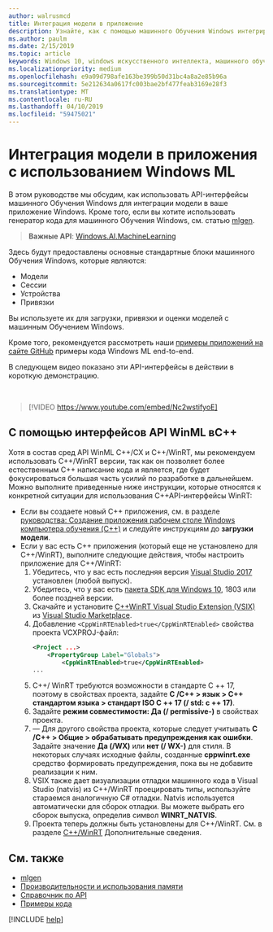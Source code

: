 ```yaml
---
author: walrusmcd
title: Интеграция модели в приложение
description: Узнайте, как с помощью машинного Обучения Windows интегрировать обученных моделей машинного обучения в приложения Windows.
ms.author: paulm
ms.date: 2/15/2019
ms.topic: article
keywords: Windows 10, windows искусственного интеллекта, машинного обучения windows, winml, windows машинное обучение
ms.localizationpriority: medium
ms.openlocfilehash: e9a09d798afe163be399b50d31bc4a8a2e85b96a
ms.sourcegitcommit: 5e212634a0617fc003bae2bf477feab3169e28f3
ms.translationtype: MT
ms.contentlocale: ru-RU
ms.lasthandoff: 04/10/2019
ms.locfileid: "59475021"
---
```

# <a name="integrate-a-model-into-your-app-with-windows-ml"></a>Интеграция модели в приложения с использованием Windows ML

В этом руководстве мы обсудим, как использовать API-интерфейсы машинного Обучения Windows для интеграции модели в ваше приложение Windows. Кроме того, если вы хотите использовать генератор кода для машинного Обучения Windows, см. статью [mlgen](mlgen.md).

> **Важные API**: [Windows.AI.MachineLearning](https://docs.microsoft.com/uwp/api/windows.ai.machinelearning)

Здесь будут предоставлены основные стандартные блоки машинного Обучения Windows, которые являются:

* Модели
* Сессии
* Устройства
* Привязки

Вы используете их для загрузки, привязки и оценки моделей с машинным Обучением Windows.

Кроме того, рекомендуется рассмотреть наши [примеры приложений на сайте GitHub](https://github.com/Microsoft/Windows-Machine-Learning/tree/master) примеры кода Windows ML end-to-end.

В следующем видео показано эти API-интерфейсы в действии в короткую демонстрацию.

<br/>

> [!VIDEO https://www.youtube.com/embed/Nc2wstifyoE]

## <a name="using-winml-apis-in-c"></a>С помощью интерфейсов API WinML вC++

Хотя в состав сред API WinML C++/CX и C++/WinRT, мы рекомендуем использовать C++/WinRT версии, так как он позволяет более естественным C++ написание кода и является, где будет фокусироваться большая часть усилий по разработке в дальнейшем. Можно выполните приведенные ниже инструкции, которые относятся к конкретной ситуации для использования C++API-интерфейсы WinRT:

* Если вы создаете новый C++ приложения, см. в разделе [руководства: Создание приложения рабочем столе Windows компьютера обучения (C++)](https://docs.microsoft.com/windows/ai/get-started-desktop) и следуйте инструкциям до **загрузки модели**.
* Если у вас есть C++ приложения (который еще не установлено для C++/WinRT), выполните следующие действия, чтобы настроить приложение для C++/WinRT:
    1. Убедитесь, что у вас есть последняя версия [Visual Studio 2017](https://visualstudio.microsoft.com/downloads/) установлен (любой выпуск).
    2. Убедитесь, что у вас есть [пакета SDK для Windows 10](https://developer.microsoft.com/windows/downloads/windows-10-sdk), 1803 или более поздней версии.
    3. Скачайте и установите [ C++WinRT Visual Studio Extension (VSIX)](https://aka.ms/cppwinrt/vsix) из [Visual Studio Marketplace](https://marketplace.visualstudio.com/).
    4. Добавление `<CppWinRTEnabled>true</CppWinRTEnabled>` свойства проекта VCXPROJ-файл:
        ```xml
        <Project ...>
            <PropertyGroup Label="Globals">
                <CppWinRTEnabled>true</CppWinRTEnabled>
        ...
        ```
    5. C++/ WinRT требуются возможности в стандарте C ++ 17, поэтому в свойствах проекта, задайте **C /C++ > язык > C++ стандартом языка > стандарт ISO C ++ 17 (/ std: c ++ 17)**.
    6. Задайте **режим совместимости: Да (/ permissive-)** в свойствах проекта.
    7. — Для другого свойства проекта, которые следует учитывать **C /C++ > Общие > обрабатывать предупреждения как ошибки**. Задайте значение **Да (/WX)** или **нет (/ WX-)** для стиля. В некоторых случаях исходные файлы, созданные **cppwinrt.exe** средство формировать предупреждения, пока вы не добавите реализации к ним.
    8. VSIX также дает визуализации отладки машинного кода в Visual Studio (natvis) из C++/WinRT проецировать типы, используйте стараемся аналогичную C# отладки. Natvis используется автоматически для сборок отладки. Вы можете выбрать его сборок выпуска, определив символ **WINRT_NATVIS**.
    9. Проекта теперь должны быть установлены для C++/WinRT. См. в разделе [ C++/WinRT](https://docs.microsoft.com/windows/uwp/cpp-and-winrt-apis/) Дополнительные сведения.

## <a name="related-topics"></a>См. также

* [mlgen](mlgen.md)
* [Производительности и использования памяти](performance-memory.md)
* [Справочник по API](https://docs.microsoft.com/uwp/api/windows.ai.machinelearning)
* [Примеры кода](https://github.com/Microsoft/Windows-Machine-Learning/tree/master)

[!INCLUDE [help](includes/get-help.md)]
